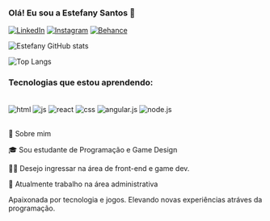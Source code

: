 ### Olá! Eu sou a Estefany Santos 👋

[![LinkedIn](https://img.shields.io/badge/LinkedIn-0077B5?style=for-the-badge&logo=linkedin&logoColor=white)](https://www.linkedin.com/in/estefanysantos/)
[![Instagram](https://img.shields.io/badge/Instagram-E4405F?style=for-the-badge&logo=instagram&logoColor=white)](https://www.instagram.com/estefanysantos_14/)
[![Behance](https://img.shields.io/badge/-Behance-blue?style=for-the-badge&logo=behance&logoColor=white)](https://www.behance.net/estefanysantos5)

![Estefany GitHub stats](https://github-readme-stats.vercel.app/api?username=estefanysantoss&show_icons=true&theme=midnight-purple)

![Top Langs](https://github-readme-stats.vercel.app/api/top-langs/?username=estefanysantoss&hide_progress=true)

### Tecnologias que estou aprendendo:

<div style="display: inline_block"><br/>
  <img align ="center" alt="html" src="https://img.shields.io/badge/HTML-239120?style=for-the-badge&logo=html5&logoColor=white" />
  <img align ="center" alt="js" src="https://img.shields.io/badge/JavaScript-F7DF1E?style=for-the-badge&logo=javascript&logoColor=black" />
  <img align ="center" alt="react" src="https://img.shields.io/badge/React-20232A?style=for-the-badge&logo=react&logoColor=61DAFB" />
  <img align ="center" alt="css" src="https://img.shields.io/badge/CSS-239120?&style=for-the-badge&logo=css3&logoColor=white" />
  <img align ="center" alt="angular.js" src="https://img.shields.io/badge/AngularJS-E23237?style=for-the-badge&logo=angularjs&logoColor=white" />
  <img align ="center" alt="node.js" src="https://img.shields.io/badge/Node.js-43853D?style=for-the-badge&logo=node.js&logoColor=white" />
<div><br/>

💫 Sobre mim

🎓 Sou estudante de Programação e Game Design 

👩‍💻 Desejo ingressar na área de front-end e game dev. 

🎯 Atualmente trabalho na área administrativa

Apaixonada por tecnologia e jogos. Elevando novas experiências atráves da programação.
